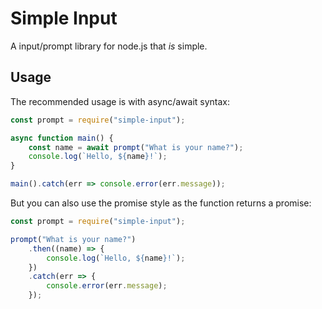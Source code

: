 # Simple Input

A input/prompt library for node.js that *is* simple.

## Usage

The recommended usage is with async/await syntax:

```js
const prompt = require("simple-input");

async function main() {
    const name = await prompt("What is your name?");
    console.log(`Hello, ${name}!`);
}

main().catch(err => console.error(err.message));
```

But you can also use the promise style as the function
returns a promise:

```js
const prompt = require("simple-input");

prompt("What is your name?")
    .then((name) => {
        console.log(`Hello, ${name}!`);
    })
    .catch(err => {
        console.error(err.message);
    });
```